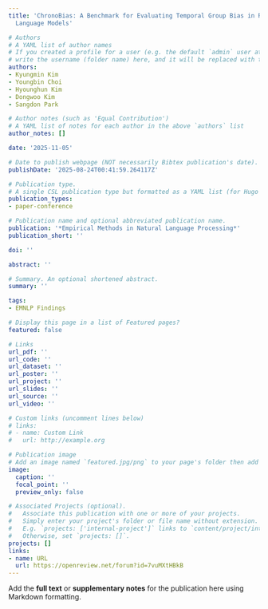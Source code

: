 ```yaml
---
title: 'ChronoBias: A Benchmark for Evaluating Temporal Group Bias in Retrieval-augmented
  Language Models'

# Authors
# A YAML list of author names
# If you created a profile for a user (e.g. the default `admin` user at `content/authors/admin/`), 
# write the username (folder name) here, and it will be replaced with their full name and linked to their profile.
authors:
- Kyungmin Kim
- Youngbin Choi
- Hyounghun Kim
- Dongwoo Kim
- Sangdon Park

# Author notes (such as 'Equal Contribution')
# A YAML list of notes for each author in the above `authors` list
author_notes: []

date: '2025-11-05'

# Date to publish webpage (NOT necessarily Bibtex publication's date).
publishDate: '2025-08-24T00:41:59.264117Z'

# Publication type.
# A single CSL publication type but formatted as a YAML list (for Hugo requirements).
publication_types:
- paper-conference

# Publication name and optional abbreviated publication name.
publication: '*Empirical Methods in Natural Language Processing*'
publication_short: ''

doi: ''

abstract: ''

# Summary. An optional shortened abstract.
summary: ''

tags:
- EMNLP Findings

# Display this page in a list of Featured pages?
featured: false

# Links
url_pdf: ''
url_code: ''
url_dataset: ''
url_poster: ''
url_project: ''
url_slides: ''
url_source: ''
url_video: ''

# Custom links (uncomment lines below)
# links:
# - name: Custom Link
#   url: http://example.org

# Publication image
# Add an image named `featured.jpg/png` to your page's folder then add a caption below.
image:
  caption: ''
  focal_point: ''
  preview_only: false

# Associated Projects (optional).
#   Associate this publication with one or more of your projects.
#   Simply enter your project's folder or file name without extension.
#   E.g. `projects: ['internal-project']` links to `content/project/internal-project/index.md`.
#   Otherwise, set `projects: []`.
projects: []
links:
- name: URL
  url: https://openreview.net/forum?id=7vuMXtHBkB
---
```


Add the **full text** or **supplementary notes** for the publication here using Markdown formatting.
